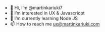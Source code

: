 - 👋 Hi, I’m @martinkariuki7
- 👀 I’m interested in UX & Javascricpt
- 🌱 I’m currently learning Node JS
- 📫 How to reach me ux@martinkariuki.com

<!---
martinkariuki7/martinkariuki7 is a ✨ special ✨ repository because its `README.md` (this file) appears on your GitHub profile.
You can click the Preview link to take a look at your changes.
--->
